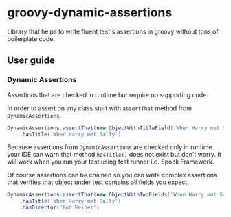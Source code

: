 # groovy-dynamic-assertions

Library that helps to write fluent test's assertions in groovy without tons of boilerplate code.

## User guide

### Dynamic Assertions

Assertions that are checked in runtime but require no supporting code.

In order to assert on any class start with `assertThat` method from `DynamicAssertions`.

```groovy
DynamicAssertions.assertThat(new ObjectWithTitleField('When Harry met Sally'))
    .hasTitle('When Harry met Sally')
```

Because assertions from `DynamicAssertions` are checked only in runtime your IDE can warn that method `hasTitle()` does not exist but don't worry. It will work when you run your test using test runner i.e. Spock Framework.

Of course assertions can be chained so you can write complex assertions that verifies that object under test contains all fields you expect.

```groovy
DynamicAssertions.assertThat(new ObjectWithTwoFields('When Harry met Sally', 'Rob Reiner'))
    .hasTitle('When Harry met Sally')
    .hasDirector('Rob Reiner')
```